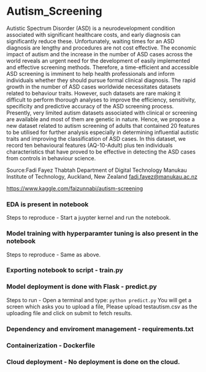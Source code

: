 # Autism_Screening

Autistic Spectrum Disorder (ASD) is a neurodevelopment condition associated with significant healthcare costs, and early diagnosis can significantly reduce these. Unfortunately, waiting times for an ASD diagnosis are lengthy and procedures are not cost effective. The economic impact of autism and the increase in the number of ASD cases across the world reveals an urgent need for the development of easily implemented and effective screening methods. Therefore, a time-efficient and accessible ASD screening is imminent to help health professionals and inform individuals whether they should pursue formal clinical diagnosis. The rapid growth in the number of ASD cases worldwide necessitates datasets related to behaviour traits. However, such datasets are rare making it difficult to perform thorough analyses to improve the efficiency, sensitivity, specificity and predictive accuracy of the ASD screening process. Presently, very limited autism datasets associated with clinical or screening are available and most of them are genetic in nature. Hence, we propose a new dataset related to autism screening of adults that contained 20 features to be utilised for further analysis especially in determining influential autistic traits and improving the classification of ASD cases. In this dataset, we record ten behavioural features (AQ-10-Adult) plus ten individuals characteristics that have proved to be effective in detecting the ASD cases from controls in behaviour science.

Source:Fadi Fayez Thabtah
Department of Digital Technology
Manukau Institute of Technology,
Auckland, New Zealand
fadi.fayez@manukau.ac.nz

https://www.kaggle.com/faizunnabi/autism-screening


### EDA is present in notebook
Steps to reproduce - Start a juypter kernel and run the notebook.

### Model training with hyperparamter tuning is also present in the notebook
Steps to reproduce - Same as above.

### Exporting notebook to script - train.py

### Model deployment is done with Flask - predict.py
Steps to run - Open a terminal and type: `python predict.py` You will get a screen which asks you to upload a file, Please upload testautism.csv as the uploading file and click on submit to fetch results.

### Dependency and enviroment management - requirements.txt

### Containerization - Dockerfile

### Cloud deployment - No deployment is done on the cloud.

